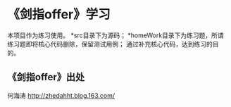# 《剑指offer》学习

本项目作为练习使用。
*src目录下为源码；
*homeWork目录下为练习题，所谓练习题即将核心代码删除，保留测试用例；
通过补充核心代码，达到练习的目的。

## 《剑指offer》出处

何海涛
http://zhedahht.blog.163.com/
